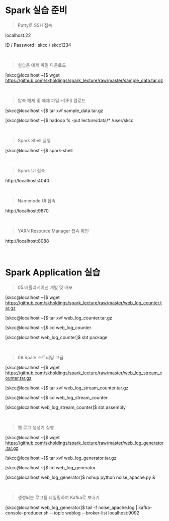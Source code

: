 # Spark 실습 준비

> Putty로 SSH 접속

localhost:22

ID / Password : skcc / skcc1234

<br>

> 실습용 예제 파일 다운로드

[skcc@localhost ~]$ wget https://github.com/skholdings/spark_lecture/raw/master/sample_data.tar.gz

<br>

> 압축 해제 및 예제 파일 HDFS 업로드

[skcc@localhost ~]$ tar xvf sample_data.tar.gz

[skcc@localhost ~]$ hadoop fs -put lecture/data/* /user/skcc

<br>

> Spark Shell 실행

[skcc@localhost ~]$ spark-shell

<br>

> Spark UI 접속

http://localhost:4040

<br>

> Namenode UI 접속

http://localhost:9870

<br>

> YARN Resource Manager 접속 확인

http://localhost:8088

<br>

# Spark Application 실습

> 05.애플리케이션 개발 및 배포

[skcc@localhost ~]$ wget https://github.com/skholdings/spark_lecture/raw/master/web_log_counter.tar.gz

[skcc@localhost ~]$ tar xvf web_log_counter.tar.gz

[skcc@localhost ~]$ cd web_log_counter

[skcc@localhost web_log_counter]$ sbt package

<br>

> 09.Spark 스트리밍 고급

[skcc@localhost ~]$ wget https://github.com/skholdings/spark_lecture/raw/master/web_log_stream_counter.tar.gz

[skcc@localhost ~]$ tar xvf web_log_stream_counter.tar.gz

[skcc@localhost ~]$ cd web_log_stream_counter

[skcc@localhost web_log_stream_counter]$ sbt assembly

<br>

> 웹 로그 생성기 실행

[skcc@localhost ~]$ wget https://github.com/skholdings/spark_lecture/raw/master/web_log_generator.tar.gz

[skcc@localhost ~]$ tar xvf web_log_generator.tar.gz

[skcc@localhost ~]$ cd web_log_generator

[skcc@localhost web_log_generator]$ nohup python noise_apache.py &

<br>

> 생성되는 로그를 테일링하여 Kafka로 보내기

[skcc@localhost web_log_generator]$ tail -f noise_apache.log | kafka-console-producer.sh --topic weblog --broker-list localhost:9092
